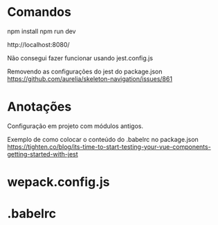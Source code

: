 # Comandos
npm install
npm run dev

http://localhost:8080/


Não consegui fazer funcionar usando jest.config.js

Removendo as configurações do jest do package.json
https://github.com/aurelia/skeleton-navigation/issues/861




# Anotações
Configuração em projeto com módulos antigos.

Exemplo de como colocar o conteúdo do .babelrc no package.json
https://tighten.co/blog/its-time-to-start-testing-your-vue-components-getting-started-with-jest

# wepack.config.js

# .babelrc